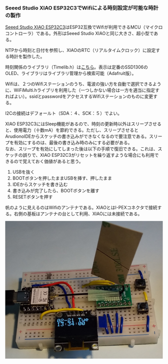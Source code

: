 <p><H3>Seeed Studio XIAO ESP32C3でWifiによる時刻設定が可能な時計の製作</H3></p>
<p><a title="XIAO_ESP32C3" href="https://wiki.seeedstudio.com/XIAO_ESP32C3_Getting_Started/">Seeed Studio XIAO ESP32C3</a>はESP32互換でWifiが利用できるMCU（マイクロコントローラ）である。外形はSeeed Studio XIAOと同じ大きさ、超小型である。
<p>NTPから時刻と日付を参照し、XIAOのRTC（リアルタイムクロック）に設定する時計を製作した。</p>

<p>時刻関係のライブラリ（Timelib.h）は<a title="timelib" href="https://github.com/PaulStoffregen/Time">こちら</a>。表示は定番のSSD1306のOLED、ライブラリはライブラリ管理から検索可能（Adafruit版）。</p>
<p>Wifiは、２つのWifiステーションのうち、電波の強い方を自動で選択できるように、WiFiMulti.hライブリを利用した（一つしかない場合は一方を適当に指定すればよい）。ssidとpasswordをアクセスするWifiステーションのものに変更する。</p>
<p>I2Cの接続はデフォールト（SDA：４、SCK：５）でよい。</p>
<p>XIAO ESP32C3にはSleep機能があるので、時刻の更新時以外はスリープさせると、使用電力（十数mA）を節約できる。ただし、スリープさせるとArudionoIDEからスケッチの書き込みができなくなるので要注意である。スリープを有効にするのは、最後の書き込み時のみにする必要がある。</br>なお、スリープを有効にしてしまった後は以下の手順で復旧できる。これは、スケッチの誤りで、XIAO ESP32C3がリセットを繰り返すような場合にも利用できるので覚えておく価値があると思う。</p>
<ol>
<li>USBを抜く</li>
<li>BOOTボタンを押したままUSBを挿す、押したまま</li>
<li>IDEからスケッチを書き込む</li>
<li>書き込みが完了したら、BOOTボタンを離す</li>
<li>RESETボタンを押す</li>
</ol>
<p>帆のように見えるのはWifiのアンテナである。XIAOとはI-PEXコネクタで接続する。右側の基板はアンテナの台として利用、XIAOには未接続である。</p>
<p><img src="https://github.com/asmnoak/Wifi_Clock_using_Xiao_esp32c3/blob/master/xiao_esp32c3_clock.JPG" /></p>
<p>&nbsp;</p>
